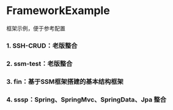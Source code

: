 # FrameworkExample
框架示例，便于参考配置

### 1. SSH-CRUD：老版整合
### 2. ssm-test：老版整合
### 3. fin：基于SSM框架搭建的基本结构框架
### 4. sssp：Spring、SpringMvc、SpringData、Jpa 整合
